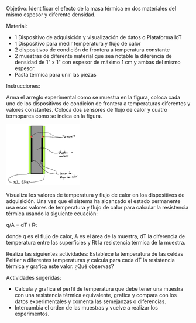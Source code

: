 Objetivo: Identificar el efecto de la masa térmica en dos materiales del mismo espesor y diferente densidad.



Material:
* 1 Dispositivo de adquisición y visualización de datos o Plataforma IoT
* 1 Dispositivo para medir temperatura y flujo de calor
* 2 dispositivos de condición de frontera a temperatura constante
* 2 muestras de diferente material que sea notable la diferencia de densidad de  1" x 1" con espesor de máximo 1 cm y ambas del mismo espesor.
* Pasta térmica para unir las piezas

Instrucciones:

Arma el arreglo experimental como se muestra en la  figura, coloca cada uno de los dispositivos de condición de frontera a temperaturas diferentes y valores constantes. Coloca dos sensores de flujo de calor y cuatro
termopares como se indica en la figura.



<img src="https://github.com/AltamarMx/LabModularCalor/blob/main/practicas/img/conductividad_esquema.jpeg"
     alt=“Login”
     width="40%" />

Visualiza los valores de temperatura y flujo de calor en los dispositivos de adquisición. Una vez que el sistema ha alcanzado el estado permanente usa esos valores de temperatura y flujo de calor para calcular la resistencia térmica usando la siguiente ecuación:

q/A = dT /  Rt

donde q es el flujo de calor, A es el área de la muestra, dT la diferencia de temperatura entre las superficies y Rt la resistencia térmica de la muestra.

Realiza las siguientes actividades:
Establece la temperatura de las celdas Peltier a diferentes temperaturas y calcula para cada dT la resistencia térmica y grafica este valor. ¿Qué observas?


Actividades sugeridas:
* Calcula y grafica el perfil de temperatura que debe tener una muestra con una resistencia térmica equivalente, grafica y compara con los datos experimentales y comenta las semejanzas o diferencias.
* Intercambia el orden de las muestras y vuelve a realizar los experimentos.
